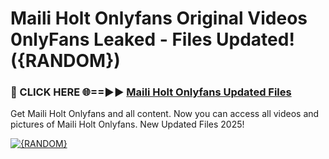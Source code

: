 # Maili Holt Onlyfans Original Videos 0nlyFans Leaked - Files Updated! ({RANDOM})

<h3>🔴 CLICK HERE 🌐==►► <a href="https://betterlinks.top/A2PfLJ" rel="nofollow">Maili Holt Onlyfans Updated Files</a></h3>

Get Maili Holt Onlyfans and all content. Now you can access all videos and pictures of Maili Holt Onlyfans. New Updated Files 2025!

[![{RANDOM}](https://i.imgur.com/ppqm5kG.gif)](https://betterlinks.top/A2PfLJ)